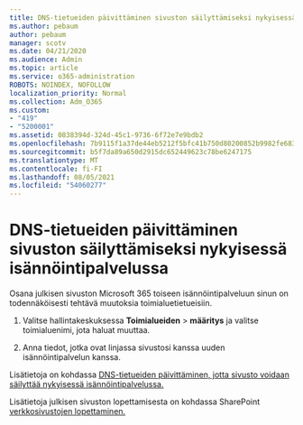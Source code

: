 ```yaml
---
title: DNS-tietueiden päivittäminen sivuston säilyttämiseksi nykyisessä isännöintipalvelussa
ms.author: pebaum
author: pebaum
manager: scotv
ms.date: 04/21/2020
ms.audience: Admin
ms.topic: article
ms.service: o365-administration
ROBOTS: NOINDEX, NOFOLLOW
localization_priority: Normal
ms.collection: Adm_O365
ms.custom:
- "419"
- "5200001"
ms.assetid: 0838394d-324d-45c1-9736-6f72e7e9bdb2
ms.openlocfilehash: 7b9115f1a37de44eb5212f5bfc41b750d80200852b9982fe683b90af6a22a7df
ms.sourcegitcommit: b5f7da89a650d2915dc652449623c78be6247175
ms.translationtype: MT
ms.contentlocale: fi-FI
ms.lasthandoff: 08/05/2021
ms.locfileid: "54060277"
---
```

# <a name="update-dns-records-to-keep-your-website-with-your-current-hosting-provider"></a>DNS-tietueiden päivittäminen sivuston säilyttämiseksi nykyisessä isännöintipalvelussa

Osana julkisen sivuston Microsoft 365 toiseen isännöintipalveluun sinun on todennäköisesti tehtävä muutoksia toimialuetietueisiin.
  
1. Valitse hallintakeskuksessa **Toimialueiden** \> **määritys** ja valitse toimialuenimi, jota haluat muuttaa.

2. Anna tiedot, jotka ovat linjassa sivustosi kanssa uuden isännöintipalvelun kanssa.

Lisätietoja on kohdassa [DNS-tietueiden päivittäminen, jotta sivusto voidaan säilyttää nykyisessä isännöintipalvelussa.](https://docs.microsoft.com/microsoft-365/admin/dns/update-dns-records-to-retain-current-hosting-provider?view=o365-worldwide)
  
Lisätietoja julkisen sivuston lopettamisesta on kohdassa SharePoint [verkkosivustojen lopettaminen.](https://support.office.com/article/sharepoint-online-public-websites-to-be-discontinued-e86bfd2f-5c7d-446f-a430-7cfcc0130916)
